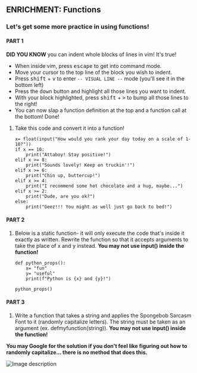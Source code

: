 ## ENRICHMENT: Functions
### Let's get some more practice in using functions!



#### PART 1

**DID YOU KNOW** you can indent whole blocks of lines in vim! It's true!

- When inside vim, press <kbd>escape</kbd> to get into command mode.
- Move your cursor to the top line of the block you wish to indent.
- Press <kbd>shift</kbd> + <kbd>v</kbd> to enter `-- VISUAL LINE --` mode (you'll see it in the bottom left)
- Press the <kbd>down</kbd> button and highlight all those lines you want to indent.
- With your block highlighted, press <kbd>shift</kbd> + <kbd>></kbd> to bump all those lines to the right!
- You can now slap a function definition at the top and a function call at the bottom! Done!

1. Take this code and convert it into a function!

       x= float(input("How would you rank your day today on a scale of 1-10?"))
       if x == 10:
           print("Attaboy! Stay positive!")
       elif x >= 8:
           print("Sounds lovely! Keep on truckin'!")
       elif x >= 6:
           print("Chin up, buttercup!")                    
       elif x >= 4:            
           print("I recommend some hot chocolate and a hug, maybe...")               
       elif x >= 2:
           print("Dude, are you ok?")                   
       else:
           print("Geez!!! You might as well just go back to bed!")
            
#### PART 2

1. Below is a static function- it will only execute the code that's inside it exactly as written. Rewrite the function so that it accepts arguments to take the place of x and y instead. **You may not use input() inside the function!**

       def python_props():
           x= "fun"
           y= "useful"
           print(f"Python is {x} and {y}!")

       python_props()

#### PART 3

1. Write a function that takes a string and applies the Spongebob Sarcasm Font to it (randomly capitalize letters). The string must be taken as an argument (ex. defmyfunction(string)). **You may not use input() inside the function!**

**You may Google for the solution if you don't feel like figuring out how to randomly capitalize... there is no method that does this.**

![Image description](https://github.com/csfeeser/TLG-Python/blob/master/enrichment/Spongebob-memes.jpg?raw=true)


 
            
